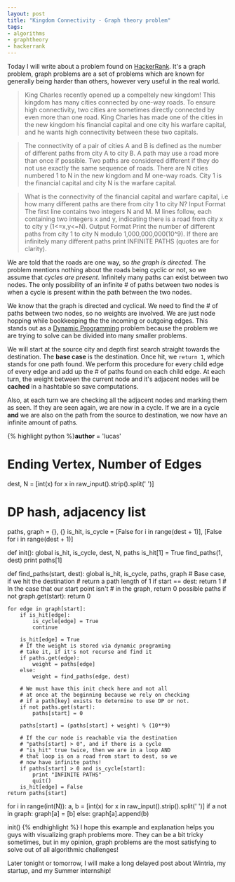 ```yaml
---
layout: post
title: "Kingdom Connectivity - Graph theory problem"
tags:
- algorithms
- graphtheory
- hackerrank
---
```


Today I will write about a problem found on <a href="https://www.hackerrank.com/">HackerRank</a>. It's a graph problem, graph problems are a set of problems which are known for generally being harder than others, however very useful in the real world.

> King Charles recently opened up a compeltely new kingdom! This kingdom has many cities connected by one-way roads. To ensure high connectivity, two cities are sometimes directly connected by even more than one road. King Charles has made one of the cities in the new kingdom his financial capital and one city his warfare capital, and he wants high connectivity between these two capitals. 

> The connectivity of a pair of cities A and B is defined as the number of different paths from city A to city B. A path may use a road more than once if possible. Two paths are considered different if they do not use exactly the same sequence of roads. There are N cities numbered 1 to N in the new kingdom and M one-way roads. City 1 is the financial capital and city N is the warfare capital. 

> What is the connectivity of the financial capital and warfare capital, i.e how many different paths are there from city 1 to city N? Input Format The first line contains two integers N and M. M lines follow, each containing two integers x and y, indicating there is a road from city x to city y (1<=x,y<=N). Output Format Print the number of different paths from city 1 to city N modulo 1,000,000,000(10^9). If there are infinitely many different paths print INFINITE PATHS (quotes are for clarity).


We are told that the roads are one way, so *the graph is directed*. The problem mentions nothing about the roads being cyclic or not, so we assume that *cycles are present*. Infinitely many paths can exist between two nodes. The only possibility of an infinite # of paths between two nodes is when a cycle is present within the path between the two nodes.

We know that the graph is directed and cyclical. We need to find the # of paths between two nodes, so no weights are involved. We are just node hopping while bookkeeping the the incoming or outgoing edges. This  stands out as a <a href="http://en.wikipedia.org/wiki/Dynamic_programming">Dynamic Programming</a> problem because the problem we are trying to solve can be divided into many smaller problems.

We will start at the source city and depth first search straight towards the destination. The **base case** is the destination. Once hit, we `return 1`, which stands for one path found. We perform this procedure for every child edge of every edge and add up the # of paths found on each child edge. At each turn, the weight between the current node and it's adjacent nodes will be **cached** in a hashtable so save computations. 

Also, at each turn we are checking all the adjacent nodes and marking them as seen. If they are seen again, we are now in a cycle. If we are in a cycle **and** we are also on the path from the source to destination, we now have an infinite amount of paths.

{% highlight python %}__author__ = 'lucas'
# Ending Vertex, Number of Edges
dest, N = [int(x) for x in raw_input().strip().split(' ')]
# DP hash, adjacency list
paths, graph = {}, {}
is_hit, is_cycle  = [False for i in range(dest + 1)], [False for i in range(dest + 1)]

def init():
    global is_hit, is_cycle, dest, N, paths
    is_hit[1] = True
    find_paths(1, dest)
    print paths[1]

def find_paths(start, dest):
    global is_hit, is_cycle, paths, graph
    # Base case, if we hit the destination
    # return a path length of 1
    if start == dest: return 1
    # In the case that our start point isn't
    # in the graph, return 0 possible paths
    if not graph.get(start): return 0

    for edge in graph[start]:
        if is_hit[edge]:
            is_cycle[edge] = True
            continue

        is_hit[edge] = True
        # If the weight is stored via dynamic programing
        # take it, if it's not recurse and find it
        if paths.get(edge):
            weight = paths[edge]
        else:
            weight = find_paths(edge, dest)

        # We must have this init check here and not all
        # at once at the beginning because we rely on checking
        # if a path[key] exists to determine to use DP or not.
        if not paths.get(start):
            paths[start] = 0

        paths[start] = (paths[start] + weight) % (10**9)

        # If the cur node is reachable via the destination
        # "paths[start] > 0", and if there is a cycle
        # "is_hit" true twice, then we are in a loop AND
        # that loop is on a road from start to dest, so we
        # now have infinite paths!
        if paths[start] > 0 and is_cycle[start]:
            print "INFINITE PATHS"
            quit()
        is_hit[edge] = False
    return paths[start]

for i in range(int(N)):
    a, b = [int(x) for x in raw_input().strip().split(' ')]
    if a not in graph:
        graph[a] = [b]
    else:
        graph[a].append(b)

init()
{% endhighlight %}
I hope this example and explanation helps you guys with visualizing graph problems more. They can be a bit tricky sometimes, but in my opinion, graph problems are the most satisfying to solve out of all algorithmic challenges!

Later tonight or tomorrow, I will make a long delayed post about Wintria, my startup, and my Summer internship!
